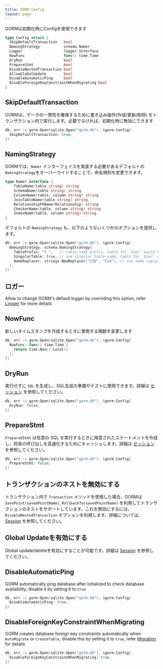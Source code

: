 ```yaml
---
title: GORM Config
layout: page
---
```


GORMは初期化時にConfigを使用できます

```go
type Config struct {
  SkipDefaultTransaction   bool
  NamingStrategy           schema.Namer
  Logger                   logger.Interface
  NowFunc                  func() time.Time
  DryRun                   bool
  PrepareStmt              bool
  DisableNestedTransaction bool
  AllowGlobalUpdate        bool
  DisableAutomaticPing     bool
  DisableForeignKeyConstraintWhenMigrating bool
}
```

## SkipDefaultTransaction

GORMは、データの一貫性を確保するために書き込み操作(作成/更新/削除) をトランザクション内で実行します。必要でなければ、初期化時に無効にできます

```go
db, err := gorm.Open(sqlite.Open("gorm.db"), &gorm.Config{
  SkipDefaultTransaction: true,
})
```

## <span id="naming_strategy">NamingStrategy</span>

GORMでは、`Namer` インターフェイスを実装する必要があるデフォルトの `NamingStrategy`をオーバーライドすることで、命名規則を変更できます。

```go
type Namer interface {
    TableName(table string) string
    SchemaName(table string) string
    ColumnName(table, column string) string
    JoinTableName(table string) string
    RelationshipFKName(Relationship) string
    CheckerName(table, column string) string
    IndexName(table, column string) string
}
```

デフォルトの `NamingStrategy` も、以下のようないくつかのオプションを提供します。

```go
db, err := gorm.Open(sqlite.Open("gorm.db"), &gorm.Config{
  NamingStrategy: schema.NamingStrategy{
    TablePrefix: "t_",   // table name prefix, table for `User` would be `t_users`
    SingularTable: true, // use singular table name, table for `User` would be `user` with this option enabled
    NameReplacer: strings.NewReplacer("CID", "Cid"), // use name replacer to change struct/field name before convert it to db name
  },
})
```

## ロガー

Allow to change GORM's default logger by overriding this option, refer [Logger](logger.html) for more details

## <span id="now_func">NowFunc</span>

新しいタイムスタンプを作成するときに使用する関数を変更します

```go
db, err := gorm.Open(sqlite.Open("gorm.db"), &gorm.Config{
  NowFunc: func() time.Time {
    return time.Now().Local()
  },
})
```

## DryRun

実行せずに `SQL` を生成し、SQL生成の準備やテストに使用できます。詳細は [セッション](session.html) を参照してください。

```go
db, err := gorm.Open(sqlite.Open("gorm.db"), &gorm.Config{
  DryRun: false,
})
```

## PrepareStmt

`PreparedStmt` は任意の SQL を実行するときに用意されたステートメントを作成し、将来の呼び出しを高速化するためにキャッシュします。詳細は [セッション](session.html) を参照してください。

```go
db, err := gorm.Open(sqlite.Open("gorm.db"), &gorm.Config{
  PrepareStmt: false,
})
```

## トランザクションのネストを無効にする

トランザクション内で `Transaction` メソッドを使用した場合、GORMは `SavePoint(savedPointName)`, `RollbackTo(savedPointName)` を利用してトランザクションのネストをサポートしています。これを無効にするには、`DisableNestedTransaction` オプションを利用します。詳細については、[Session](session.html) を参照してください。


## Global Updateを有効にする

Global update/deleteを有効にすることが可能です。詳細は [Session](session.html) を参照してください。

## DisableAutomaticPing

GORM automatically ping database after initialized to check database availability, disable it by setting it to `true`

```go
db, err := gorm.Open(sqlite.Open("gorm.db"), &gorm.Config{
  DisableAutomaticPing: true,
})
```

## DisableForeignKeyConstraintWhenMigrating

GORM creates database foreign key constraints automatically when `AutoMigrate` or `CreateTable`, disable this by setting it to `true`, refer [Migration](migration.html) for details

```go
db, err := gorm.Open(sqlite.Open("gorm.db"), &gorm.Config{
  DisableForeignKeyConstraintWhenMigrating: true,
})
```
